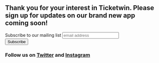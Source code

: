 ## Thank you for your interest in Ticketwin. Please sign up for updates on our brand new app coming soon! 


<!-- Begin MailChimp Signup Form -->
<link href="//cdn-images.mailchimp.com/embedcode/horizontal-slim-10_7.css" rel="stylesheet" type="text/css">

<div id="mc_embed_signup">
<form action="//ticketwin.us15.list-manage.com/subscribe/post?u=9b7a64b673c97182fc8654d37&amp;id=6ac842c6cd" method="post" id="mc-embedded-subscribe-form" name="mc-embedded-subscribe-form" class="validate" target="_blank" novalidate>
    <div id="mc_embed_signup_scroll">
	<label for="mce-EMAIL">Subscribe to our mailing list</label>
	<input type="email" value="" name="EMAIL" class="email" id="mce-EMAIL" placeholder="email address" required>
    <!-- real people should not fill this in and expect good things - do not remove this or risk form bot signups-->
    <div style="position: absolute; left: -5000px;" aria-hidden="true"><input type="text" name="b_9b7a64b673c97182fc8654d37_6ac842c6cd" tabindex="-1" value=""></div>
    <div class="clear"><input type="submit" value="Subscribe" name="subscribe" id="mc-embedded-subscribe" class="button"></div>
    </div>
</form>
</div>

<!--End mc_embed_signup-->


### Follow us on [Twitter](https://twitter.com/ticket_win) and [Instagram](https://www.instagram.com/ticketwin/)
